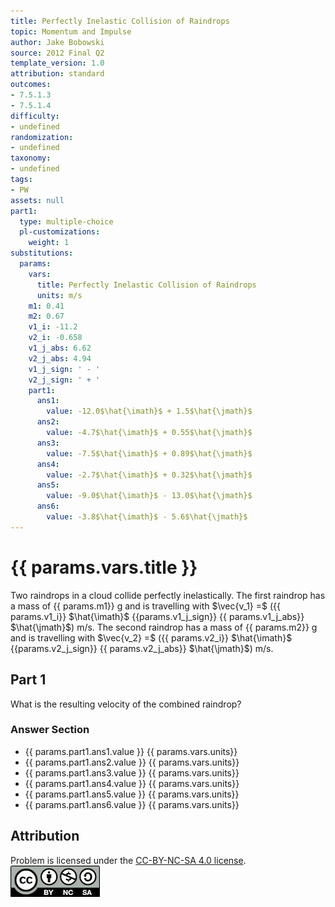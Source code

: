 ```yaml
---
title: Perfectly Inelastic Collision of Raindrops
topic: Momentum and Impulse
author: Jake Bobowski
source: 2012 Final Q2
template_version: 1.0
attribution: standard
outcomes:
- 7.5.1.3
- 7.5.1.4
difficulty:
- undefined
randomization:
- undefined
taxonomy:
- undefined
tags:
- PW
assets: null
part1:
  type: multiple-choice
  pl-customizations:
    weight: 1
substitutions:
  params:
    vars:
      title: Perfectly Inelastic Collision of Raindrops
      units: m/s
    m1: 0.41
    m2: 0.67
    v1_i: -11.2
    v2_i: -0.658
    v1_j_abs: 6.62
    v2_j_abs: 4.94
    v1_j_sign: ' - '
    v2_j_sign: ' + '
    part1:
      ans1:
        value: -12.0$\hat{\imath}$ + 1.5$\hat{\jmath}$
      ans2:
        value: -4.7$\hat{\imath}$ + 0.55$\hat{\jmath}$
      ans3:
        value: -7.5$\hat{\imath}$ + 0.89$\hat{\jmath}$
      ans4:
        value: -2.7$\hat{\imath}$ + 0.32$\hat{\jmath}$
      ans5:
        value: -9.0$\hat{\imath}$ - 13.0$\hat{\jmath}$
      ans6:
        value: -3.8$\hat{\imath}$ - 5.6$\hat{\jmath}$
---
```

# {{ params.vars.title }}
Two raindrops in a cloud collide perfectly inelastically. The first raindrop has a mass of {{ params.m1}} g and is travelling with $\vec{v_1} =$ ({{ params.v1_i}} $\hat{\imath}$ {{params.v1_j_sign}} {{ params.v1_j_abs}} $\hat{\jmath}$) m/s.
The second raindrop has a mass of {{ params.m2}} g and is travelling with $\vec{v_2} =$ ({{ params.v2_i}} $\hat{\imath}$ {{params.v2_j_sign}} {{ params.v2_j_abs}} $\hat{\jmath}$) m/s.

## Part 1

What is the resulting velocity of the combined raindrop?

### Answer Section

- {{ params.part1.ans1.value }} {{ params.vars.units}}
- {{ params.part1.ans2.value }} {{ params.vars.units}}
- {{ params.part1.ans3.value }} {{ params.vars.units}}
- {{ params.part1.ans4.value }} {{ params.vars.units}}
- {{ params.part1.ans5.value }} {{ params.vars.units}}
- {{ params.part1.ans6.value }} {{ params.vars.units}}

## Attribution

Problem is licensed under the [CC-BY-NC-SA 4.0 license](https://creativecommons.org/licenses/by-nc-sa/4.0/).<br> ![The Creative Commons 4.0 license requiring attribution-BY, non-commercial-NC, and share-alike-SA license.](https://raw.githubusercontent.com/firasm/bits/master/by-nc-sa.png)